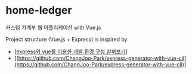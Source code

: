 # home-ledger

커스텀 가계부 웹 어플리케이션 with Vue.js

Project structure (Vue.js + Express) is inspired by
- [[express와 vue를 이용한 개발 환경 구성 살펴보기](https://vuejs-kr.github.io/2017/02/05/express-with-vue/)]
- [[https://github.com/ChangJoo-Park/express-generator-with-vue-cli](https://github.com/ChangJoo-Park/express-generator-with-vue-cli)]
